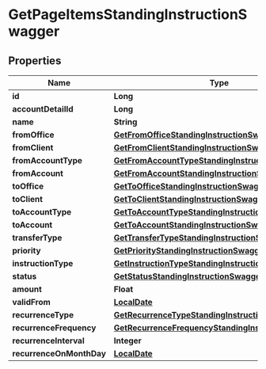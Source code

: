 
# GetPageItemsStandingInstructionSwagger

## Properties
Name | Type | Description | Notes
------------ | ------------- | ------------- | -------------
**id** | **Long** |  |  [optional]
**accountDetailId** | **Long** |  |  [optional]
**name** | **String** |  |  [optional]
**fromOffice** | [**GetFromOfficeStandingInstructionSwagger**](GetFromOfficeStandingInstructionSwagger.md) |  |  [optional]
**fromClient** | [**GetFromClientStandingInstructionSwagger**](GetFromClientStandingInstructionSwagger.md) |  |  [optional]
**fromAccountType** | [**GetFromAccountTypeStandingInstructionSwagger**](GetFromAccountTypeStandingInstructionSwagger.md) |  |  [optional]
**fromAccount** | [**GetFromAccountStandingInstructionSwagger**](GetFromAccountStandingInstructionSwagger.md) |  |  [optional]
**toOffice** | [**GetToOfficeStandingInstructionSwagger**](GetToOfficeStandingInstructionSwagger.md) |  |  [optional]
**toClient** | [**GetToClientStandingInstructionSwagger**](GetToClientStandingInstructionSwagger.md) |  |  [optional]
**toAccountType** | [**GetToAccountTypeStandingInstructionSwagger**](GetToAccountTypeStandingInstructionSwagger.md) |  |  [optional]
**toAccount** | [**GetToAccountStandingInstructionSwagger**](GetToAccountStandingInstructionSwagger.md) |  |  [optional]
**transferType** | [**GetTransferTypeStandingInstructionSwagger**](GetTransferTypeStandingInstructionSwagger.md) |  |  [optional]
**priority** | [**GetPriorityStandingInstructionSwagger**](GetPriorityStandingInstructionSwagger.md) |  |  [optional]
**instructionType** | [**GetInstructionTypeStandingInstructionSwagger**](GetInstructionTypeStandingInstructionSwagger.md) |  |  [optional]
**status** | [**GetStatusStandingInstructionSwagger**](GetStatusStandingInstructionSwagger.md) |  |  [optional]
**amount** | **Float** |  |  [optional]
**validFrom** | [**LocalDate**](LocalDate.md) |  |  [optional]
**recurrenceType** | [**GetRecurrenceTypeStandingInstructionSwagger**](GetRecurrenceTypeStandingInstructionSwagger.md) |  |  [optional]
**recurrenceFrequency** | [**GetRecurrenceFrequencyStandingInstructionSwagger**](GetRecurrenceFrequencyStandingInstructionSwagger.md) |  |  [optional]
**recurrenceInterval** | **Integer** |  |  [optional]
**recurrenceOnMonthDay** | [**LocalDate**](LocalDate.md) |  |  [optional]



